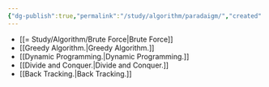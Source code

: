 ```yaml
---
{"dg-publish":true,"permalink":"/study/algorithm/paradaigm/","created":"2023-12-04T23:03:56.000+09:00","updated":"2025-01-14T15:33:43.000+09:00"}
---
```


- [[= Study/Algorithm/Brute Force\|Brute Force]]
- [[Greedy Algorithm.\|Greedy Algorithm.]]
- [[Dynamic Programming.\|Dynamic Programming.]]
- [[Divide and Conquer.\|Divide and Conquer.]]
- [[Back Tracking.\|Back Tracking.]]
